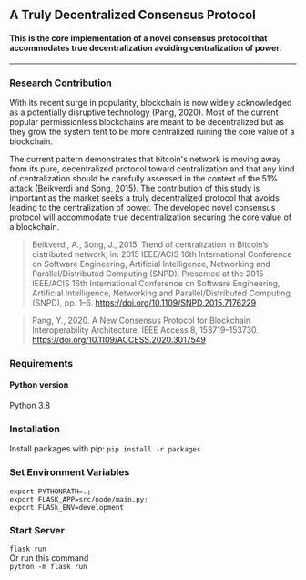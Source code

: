 ## A Truly Decentralized Consensus Protocol

#### This is the core implementation of a novel consensus protocol that accommodates true decentralization avoiding centralization of power.
---
### Research Contribution

With its recent surge in popularity, blockchain is now widely acknowledged as a potentially
disruptive technology (Pang, 2020). Most of the current popular permissionless blockchains are
meant to be decentralized but as they grow the system tent to be more centralized ruining the core
value of a blockchain.

The current pattern demonstrates that bitcoin's network is moving away from its pure,
decentralized protocol toward centralization and that any kind of centralization should be carefully
assessed in the context of the 51% attack (Beikverdi and Song, 2015). The contribution of this
study is important as the market seeks a truly decentralized protocol that avoids leading to the
centralization of power. The developed novel consensus protocol will accommodate true decentralization 
securing the core value of a blockchain.


>Beikverdi, A., Song, J., 2015. Trend of centralization in Bitcoin’s distributed network, in: 2015
  IEEE/ACIS 16th International Conference on Software Engineering, Artificial Intelligence,
  Networking and Parallel/Distributed Computing (SNPD). Presented at the 2015 IEEE/ACIS
  16th International Conference on Software Engineering, Artificial Intelligence, Networking
  and Parallel/Distributed Computing (SNPD), pp. 1–6.
  https://doi.org/10.1109/SNPD.2015.7176229
  
>Pang, Y., 2020. A New Consensus Protocol for Blockchain Interoperability Architecture. IEEE
  Access 8, 153719–153730. https://doi.org/10.1109/ACCESS.2020.3017549

### Requirements

#### Python version
Python 3.8

### Installation
Install packages with pip:
`pip install -r packages`

### Set Environment Variables
`export PYTHONPATH=.;`<br>
`export FLASK_APP=src/node/main.py;`<br>
`export FLASk_ENV=development`<br>

### Start Server
`flask run`<br>
Or run this command<br>
`python -m flask run`
